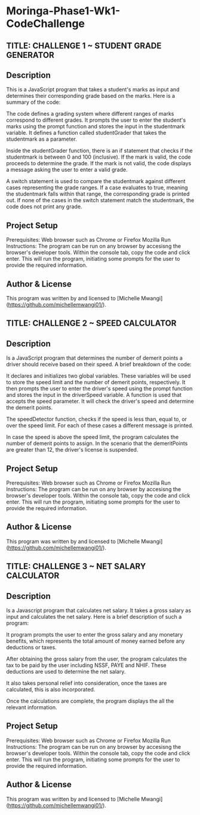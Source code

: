 # Moringa-Phase1-Wk1-CodeChallenge


## TITLE: CHALLENGE 1 ~ STUDENT GRADE GENERATOR

## Description

This is a JavaScript program that takes a student's marks as input and determines their corresponding grade based on the marks. Here is a summary of the code:

The code defines a grading system where different ranges of marks correspond to different grades. It prompts the user to enter the student's marks using the prompt function and stores the input in the studentmark variable. It defines a function called studentGrader that takes the studentmark as a parameter.

Inside the studentGrader function, there is an if statement that checks if the studentmark is between 0 and 100 (inclusive). If the mark is valid, the code proceeds to determine the grade. If the mark is not valid, the code displays a message asking the user to enter a valid grade.

A switch statement is used to compare the studentmark against different cases representing the grade ranges. If a case evaluates to true, meaning the studentmark falls within that range, the corresponding grade is printed out. If none of the cases in the switch statement match the studentmark, the code does not print any grade. 

## Project Setup
Prerequisites: Web browser such as Chrome or Firefox Mozilla
Run Instructions: The program can be run on any browser by accesisng the browser's developer tools. Within the console tab, copy the code and click enter. 
This will run the program, initiating some prompts for the user to provide the required information.


## Author & License

This program was written by and licensed to [Michelle Mwangi] (https://github.com/michellemwangi01/).



## TITLE: CHALLENGE 2 ~ SPEED CALCULATOR

## Description
Is a JavaScript program that determines the number of demerit points a driver should receive based on their speed. A brief breakdown of the code:

It declares and initializes two global variables. These variables will be used to store the speed limit and the number of demerit points, respectively. It then prompts the user to enter the driver's speed using the prompt function and stores the input in the driverSpeed variable. A function is used that accepts the speed parameter.  It will check the driver's speed and determine the demerit points.

The speedDetector function, checks if the speed is less than, equal to, or over the speed limit. For each of these cases a different message is printed. 

In case the speed is above the speed limit, the program calculates the number of demerit points to assign. In the scenario that the demeritPoints are greater than 12, the driver's license is suspended. 


## Project Setup
Prerequisites: Web browser such as Chrome or Firefox Mozilla
Run Instructions: The program can be run on any browser by accesisng the browser's developer tools. Within the console tab, copy the code and click enter. 
This will run the program, initiating some prompts for the user to provide the required information.


## Author & License

This program was written by and licensed to [Michelle Mwangi] (https://github.com/michellemwangi01/).


## TITLE: CHALLENGE 3 ~ NET SALARY CALCULATOR

## Description 
Is a Javascript program that calculates net salary. It takes a gross salary as input and calculates the net salary. Here is a brief description of such a program:

It program prompts the user to enter the gross salary and any monetary benefits, which represents the total amount of money earned before any deductions or taxes.

After obtaining the gross salary from the user, the program calculates the tax to be paid by the user including NSSF, PAYE and NHIF. These deductions are used to determine the net salary.

It also takes personal relief into consideration, once the taxes are calculated, this is also incorporated.

Once the calculations are complete, the program displays the all the relevant information. 


## Project Setup
Prerequisites: Web browser such as Chrome or Firefox Mozilla
Run Instructions: The program can be run on any browser by accesisng the browser's developer tools. Within the console tab, copy the code and click enter. 
This will run the program, initiating some prompts for the user to provide the required information.


## Author & License

This program was written by and licensed to [Michelle Mwangi] (https://github.com/michellemwangi01/).

